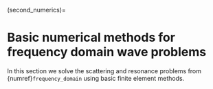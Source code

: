 (second_numerics)=
# Basic numerical methods for frequency domain wave problems

In this section we solve the scattering and resonance problems from {numref}`frequency_domain` using basic finite element methods.
